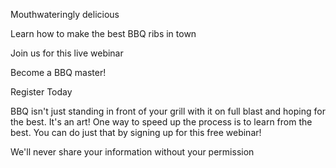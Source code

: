 Mouthwateringly delicious

Learn how to make the best BBQ ribs in town

Join us for this live webinar

Become a BBQ master!

Register Today

BBQ isn't just standing in front of your grill with it on full blast and hoping for the best. It's an art! One way to speed up the process is to learn from the best. You can do just that by signing up for this free webinar!



We'll never share your information
without your permission